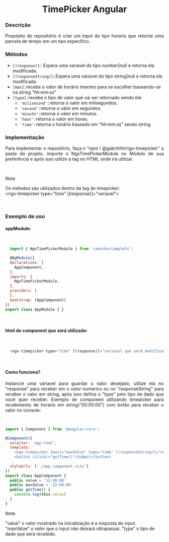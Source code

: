 <h1 align="center">TimePicker Angular</h1>
<h3>Descrição</h3>
<p align="justify">Propósito do repositório é criar um input do tipo horario que retorne uma parcela de tempo em um tipo específico.</p>
<h3>Métodos</h3>

  -  `[(response)]:` Espera uma variavel do tipo number|null e retorna ela modificada.
  -  `[(responseString)]:`Espera uma variavel do tipo string|null e retorna ela modificada.
  -  `[max]:`recebe o valor de horário maximo para se escolher baseando-se na string "hh:mm:ss"
  -  `[type]:`recebe o tipo de valor que vai ser retornado sendo ele:
      -  `'milisecond':`retorna o valor em milisegundos.
      -  `'second':`retorna o valor em segundos.
      -  `'minute':`retorna o valor em minutos.
      -  `'hour':`retorna o valor em horas.
      -  `'time':`retorna o horário baseado em "hh:mm:ss" sendo string.

<h3>Implementação</h3>
<p align="justify">Para implementar o repositório, faça o "npm i @gabrihhh/ngx-timepicker" a pasta do projeto, importe o NgxTimePickerModule no Módulo de sua preferência e após isso utilize a tag <ngx-timepicker></ngx-timepicker> no HTML onde irá utilizar.</p>
<br>

>[!NOTE]
>
>Os métodos são utilizados dentro da tag do timepicker:<br>
><ngx-timepicker type="time" [(response)]="variavel">

<br>

<h3>Exemplo de uso</h3>
<h4>appModule:</h4>
<br>

```js
  import { NgxTimePickerModule } from 'caminho/completo';

  @NgModule({
  declarations: [
    AppComponent,
  ],
  imports: [
    NgxTimePickerModule,
  ],
  providers: [
  ],
  bootstrap: [AppComponent]
})
export class AppModule { }

```
<br>
<h4>html do component que será utilizado:</h4>
<br>

```js
  <ngx-timepicker type="time" [(response)]="variavel que será modificada"></ngx-timepicker>
```
<br>
<h4>Como funciona?</h4>
<p align="justify">Instancie uma váriavel para guardar o valor desejado, utilize ela no "response" para receber em o valor numerico ou no "responseString" para receber o valor em string, após isso defina o "type" pelo tipo de dado que você quer receber. Exemplo de component utilizando timepicker para recebimento de horario em string("00:00:00") com botão para receber o valor no console:</p>
<br>

```js
import { Component } from '@angular/core';

@Component({
  selector: 'app-root',
  template: `
    <ngx-timepicker [max]="maxValue" type="time" [(responseString)]="value"></ngx-timepicker>
    <button (click)="getTime()">Submit</button>
  `,
  styleUrls: ['./app.component.scss']
})
export class AppComponent {
  public value = '12:00:00'
  public maxValue = '22:00:00'
  public getTime() {
    console.log(this.value)
  }
}

```
>[!NOTE]
>
>"value" o valor mostrado na inicialização e a resposta do input.<br>
>"maxValue" o valor que o input não deixará ultrapassar.
>"type" o tipo de dado que será recebido.
